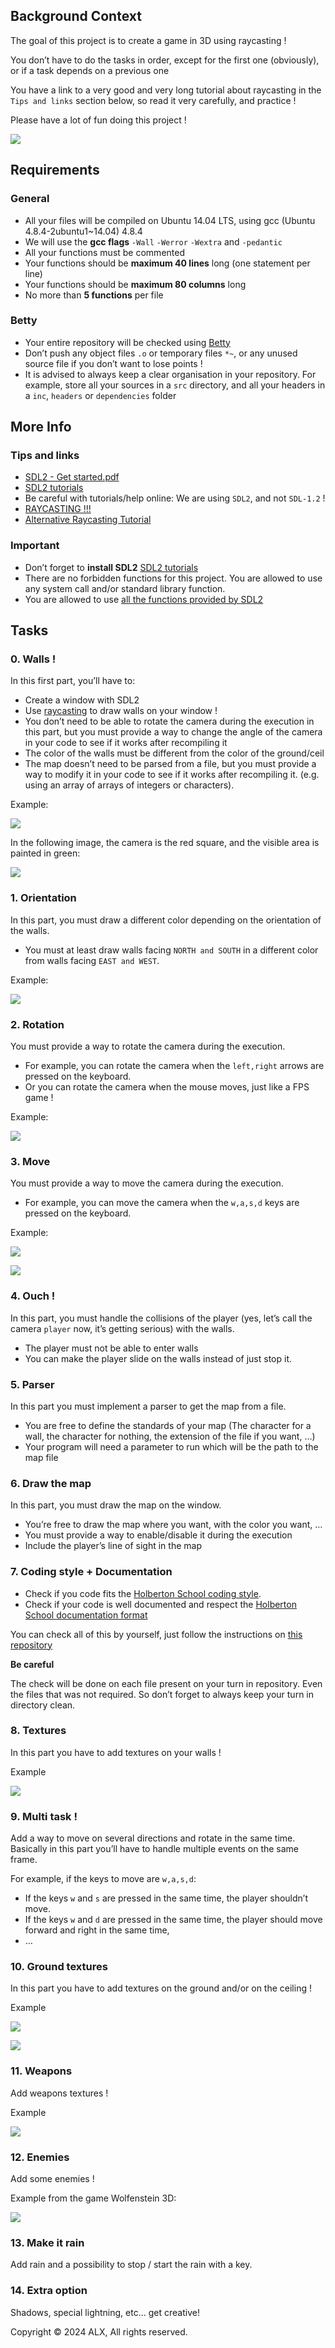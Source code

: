 ## Background Context

The goal of this project is to create a game in 3D using raycasting !

You don’t have to do the tasks in order, except for the first one (obviously), or if a task depends on a previous one

You have a link to a very good and very long tutorial about raycasting in the `Tips and links` section below, so read it very carefully, and practice !

Please have a lot of fun doing this project !

![](https://s3.amazonaws.com/alx-intranet.hbtn.io/uploads/medias/2020/9/8970c3ee63d8149b93e30229276c3f7580ac9447.gif?X-Amz-Algorithm=AWS4-HMAC-SHA256&X-Amz-Credential=AKIARDDGGGOUSBVO6H7D%2F20240827%2Fus-east-1%2Fs3%2Faws4_request&X-Amz-Date=20240827T183200Z&X-Amz-Expires=86400&X-Amz-SignedHeaders=host&X-Amz-Signature=48a39319f7429b99754ad48121f62328efab6d868f6053e77401011d9e0d8840)

## Requirements

### General

-   All your files will be compiled on Ubuntu 14.04 LTS, using gcc (Ubuntu 4.8.4-2ubuntu1~14.04) 4.8.4
-   We will use the **gcc flags** `-Wall` `-Werror` `-Wextra` and `-pedantic`
-   All your functions must be commented
-   Your functions should be **maximum 40 lines** long (one statement per line)
-   Your functions should be **maximum 80 columns** long
-   No more than **5 functions** per file

### Betty

-   Your entire repository will be checked using [Betty](https://intranet.alxswe.com/rltoken/f6sw5PyQ4Mj4FUVBRdAfXg "Betty")
-   Don’t push any object files `.o` or temporary files `*~`, or any unused source file if you don’t want to lose points !
-   It is advised to always keep a clear organisation in your repository. For example, store all your sources in a `src` directory, and all your headers in a `inc`, `headers` or `dependencies` folder

## More Info

### Tips and links

-   [SDL2 - Get started.pdf](https://intranet.alxswe.com/rltoken/pMnvq93vpbAh9q6inKQMuQ "SDL2 - Get started.pdf")
-   [SDL2 tutorials](https://intranet.alxswe.com/rltoken/oona0Kd1yVyjHQGoJaV_aw "SDL2 tutorials")
-   Be careful with tutorials/help online: We are using `SDL2`, and not `SDL-1.2` !
-   [RAYCASTING !!!](https://intranet.alxswe.com/rltoken/vRw7CP21mUmKFDdrQjQ2GA "RAYCASTING !!!")
-   [Alternative Raycasting Tutorial](https://intranet.alxswe.com/rltoken/dnQwzgrDUEhFXIF8sNivkg "Alternative Raycasting Tutorial")

### Important

-   Don’t forget to **install SDL2** [SDL2 tutorials](https://intranet.alxswe.com/rltoken/oona0Kd1yVyjHQGoJaV_aw "SDL2 tutorials")
-   There are no forbidden functions for this project. You are allowed to use any system call and/or standard library function.
-   You are allowed to use [all the functions provided by SDL2](https://intranet.alxswe.com/rltoken/bmGynXNHzUObCE08XuoCQg "all the functions provided by SDL2")

## Tasks

### 0\. Walls !

In this first part, you’ll have to:

-   Create a window with SDL2
-   Use [raycasting](https://intranet.alxswe.com/rltoken/vRw7CP21mUmKFDdrQjQ2GA "raycasting") to draw walls on your window !
-   You don’t need to be able to rotate the camera during the execution in this part, but you must provide a way to change the angle of the camera in your code to see if it works after recompiling it
-   The color of the walls must be different from the color of the ground/ceil
-   The map doesn’t need to be parsed from a file, but you must provide a way to modify it in your code to see if it works after recompiling it. (e.g. using an array of arrays of integers or characters).

Example:

![](https://s3.amazonaws.com/alx-intranet.hbtn.io/uploads/medias/2020/9/7e897a79ffe0d990856e021f4e1e6cdbb0ff5395.png?X-Amz-Algorithm=AWS4-HMAC-SHA256&X-Amz-Credential=AKIARDDGGGOUSBVO6H7D%2F20240827%2Fus-east-1%2Fs3%2Faws4_request&X-Amz-Date=20240827T183200Z&X-Amz-Expires=86400&X-Amz-SignedHeaders=host&X-Amz-Signature=112227389a624df08e627b9b979809b8107027a0e8dc8fa8aea0e4506a5a485f)

In the following image, the camera is the red square, and the visible area is painted in green:

![](https://s3.amazonaws.com/alx-intranet.hbtn.io/uploads/medias/2020/9/f280499b4f118ae102c62251b87dfd6aff737795.png?X-Amz-Algorithm=AWS4-HMAC-SHA256&X-Amz-Credential=AKIARDDGGGOUSBVO6H7D%2F20240827%2Fus-east-1%2Fs3%2Faws4_request&X-Amz-Date=20240827T183200Z&X-Amz-Expires=86400&X-Amz-SignedHeaders=host&X-Amz-Signature=8624b4f901bce78d4f240783ada6cac262bca6da881179e92d6b4967975eb285)

### 1\. Orientation

In this part, you must draw a different color depending on the orientation of the walls.

-   You must at least draw walls facing `NORTH and SOUTH` in a different color from walls facing `EAST and WEST`.

Example:

![](https://s3.amazonaws.com/alx-intranet.hbtn.io/uploads/medias/2020/9/bc20224777aa01d6b9b6f6944421beb1850fecb6.png?X-Amz-Algorithm=AWS4-HMAC-SHA256&X-Amz-Credential=AKIARDDGGGOUSBVO6H7D%2F20240827%2Fus-east-1%2Fs3%2Faws4_request&X-Amz-Date=20240827T183200Z&X-Amz-Expires=86400&X-Amz-SignedHeaders=host&X-Amz-Signature=3ecacc0a11f22e0a3333e1bda5276bd60afc61b7b58f6d21223f96525d72ca44)

### 2\. Rotation

You must provide a way to rotate the camera during the execution.

-   For example, you can rotate the camera when the `left,right` arrows are pressed on the keyboard.
-   Or you can rotate the camera when the mouse moves, just like a FPS game !

Example:

![](https://s3.amazonaws.com/alx-intranet.hbtn.io/uploads/medias/2020/9/7e322c5b857225f95fcf63795f5d68f954ab4474.gif?X-Amz-Algorithm=AWS4-HMAC-SHA256&X-Amz-Credential=AKIARDDGGGOUSBVO6H7D%2F20240827%2Fus-east-1%2Fs3%2Faws4_request&X-Amz-Date=20240827T183200Z&X-Amz-Expires=86400&X-Amz-SignedHeaders=host&X-Amz-Signature=d3b224d8e93402ed9cdf78b115a394354ae74abd787004105dd483a3d53e95c3)

### 3\. Move

You must provide a way to move the camera during the execution.

-   For example, you can move the camera when the `w,a,s,d` keys are pressed on the keyboard.

Example:

![](https://s3.amazonaws.com/alx-intranet.hbtn.io/uploads/medias/2020/9/410f88f83b1de01b8fc2349d6c89a2743ba933a6.gif?X-Amz-Algorithm=AWS4-HMAC-SHA256&X-Amz-Credential=AKIARDDGGGOUSBVO6H7D%2F20240827%2Fus-east-1%2Fs3%2Faws4_request&X-Amz-Date=20240827T183200Z&X-Amz-Expires=86400&X-Amz-SignedHeaders=host&X-Amz-Signature=0dfce759a320750fd5764d444f35717e822da14c9d978ae31e9b8d187af5c286)

![](https://s3.amazonaws.com/alx-intranet.hbtn.io/uploads/medias/2020/9/491510b693b38cf88f0d6e8917f6dc467e507635.gif?X-Amz-Algorithm=AWS4-HMAC-SHA256&X-Amz-Credential=AKIARDDGGGOUSBVO6H7D%2F20240827%2Fus-east-1%2Fs3%2Faws4_request&X-Amz-Date=20240827T183200Z&X-Amz-Expires=86400&X-Amz-SignedHeaders=host&X-Amz-Signature=7b6b4c091ee5f830d89db3fb5df1653df9d3abfc0bbf15fe92d9ca75f1ae5de9)

### 4\. Ouch !

In this part, you must handle the collisions of the player (yes, let’s call the camera `player` now, it’s getting serious) with the walls.

-   The player must not be able to enter walls
-   You can make the player slide on the walls instead of just stop it.

### 5\. Parser

In this part you must implement a parser to get the map from a file.

-   You are free to define the standards of your map (The character for a wall, the character for nothing, the extension of the file if you want, …)
-   Your program will need a parameter to run which will be the path to the map file

### 6\. Draw the map

In this part, you must draw the map on the window.

-   You’re free to draw the map where you want, with the color you want, …
-   You must provide a way to enable/disable it during the execution
-   Include the player’s line of sight in the map

### 7\. Coding style + Documentation

-   Check if you code fits the [Holberton School coding style](https://intranet.alxswe.com/rltoken/R15Tf-sVTHL3SWCnEQ7bog "Holberton School coding style").
-   Check if your code is well documented and respect the [Holberton School documentation format](https://github.com/alx-tools/Betty/blob/master/kernel-doc.pl "Holberton School documentation format")

You can check all of this by yourself, just follow the instructions on [this repository](https://intranet.alxswe.com/rltoken/f6sw5PyQ4Mj4FUVBRdAfXg "this repository")

**Be careful**

The check will be done on each file present on your turn in repository. Even the files that was not required. So don’t forget to always keep your turn in directory clean.

### 8\. Textures

In this part you have to add textures on your walls !

Example

![](https://s3.amazonaws.com/alx-intranet.hbtn.io/uploads/medias/2020/9/c6106183de275a10df8994437f710118ee59d654.png?X-Amz-Algorithm=AWS4-HMAC-SHA256&X-Amz-Credential=AKIARDDGGGOUSBVO6H7D%2F20240827%2Fus-east-1%2Fs3%2Faws4_request&X-Amz-Date=20240827T183200Z&X-Amz-Expires=86400&X-Amz-SignedHeaders=host&X-Amz-Signature=1b8398dbaca5647d8be2e737b38e1c0215677ddc03f61b5faf37a40fb6d2551b)

### 9\. Multi task !

Add a way to move on several directions and rotate in the same time. Basically in this part you’ll have to handle multiple events on the same frame.

For example, if the keys to move are `w,a,s,d`:

-   If the keys `w` and `s` are pressed in the same time, the player shouldn’t move.
-   If the keys `w` and `d` are pressed in the same time, the player should move forward and right in the same time,
-   …

### 10\. Ground textures

In this part you have to add textures on the ground and/or on the ceiling !

Example

![](https://s3.amazonaws.com/alx-intranet.hbtn.io/uploads/medias/2020/9/87792f3b4d787bf589befb8611de67a4f04d44c0.png?X-Amz-Algorithm=AWS4-HMAC-SHA256&X-Amz-Credential=AKIARDDGGGOUSBVO6H7D%2F20240827%2Fus-east-1%2Fs3%2Faws4_request&X-Amz-Date=20240827T183200Z&X-Amz-Expires=86400&X-Amz-SignedHeaders=host&X-Amz-Signature=3611e56972a0d4866b7de3029c8e76b4c98647aa4e1b77adb5a24df30896093b)

![](https://s3.amazonaws.com/alx-intranet.hbtn.io/uploads/medias/2020/9/bc961dcd5fb040c7ba1c3d7f5c640acdc2b04a34.gif?X-Amz-Algorithm=AWS4-HMAC-SHA256&X-Amz-Credential=AKIARDDGGGOUSBVO6H7D%2F20240827%2Fus-east-1%2Fs3%2Faws4_request&X-Amz-Date=20240827T183200Z&X-Amz-Expires=86400&X-Amz-SignedHeaders=host&X-Amz-Signature=5ffa592f377c2e2c02c684a566c505a669328884dace25f890f7deaa04c730fe)

### 11\. Weapons

Add weapons textures !

Example

![](https://s3.amazonaws.com/alx-intranet.hbtn.io/uploads/medias/2020/9/9e1e52c573a2cfb6639b0d364d0ab59ad35ab242.gif?X-Amz-Algorithm=AWS4-HMAC-SHA256&X-Amz-Credential=AKIARDDGGGOUSBVO6H7D%2F20240827%2Fus-east-1%2Fs3%2Faws4_request&X-Amz-Date=20240827T183200Z&X-Amz-Expires=86400&X-Amz-SignedHeaders=host&X-Amz-Signature=fb0d2602d4441612bc9041ca27708b81e6dbb11ce105d8e311a521d4abb61c66)

### 12\. Enemies

Add some enemies !

Example from the game Wolfenstein 3D:

![](https://s3.amazonaws.com/alx-intranet.hbtn.io/uploads/medias/2020/9/d24c48be8c7ee901d251f35cad5673705d4dcc70.jpg?X-Amz-Algorithm=AWS4-HMAC-SHA256&X-Amz-Credential=AKIARDDGGGOUSBVO6H7D%2F20240827%2Fus-east-1%2Fs3%2Faws4_request&X-Amz-Date=20240827T183200Z&X-Amz-Expires=86400&X-Amz-SignedHeaders=host&X-Amz-Signature=2293551fe7d6582ce010d09f06b189250f310c3ff5eca0a30148c3707bd7f278)

### 13\. Make it rain

Add rain and a possibility to stop / start the rain with a key.

### 14\. Extra option

Shadows, special lightning, etc… get creative!

Copyright © 2024 ALX, All rights reserved.